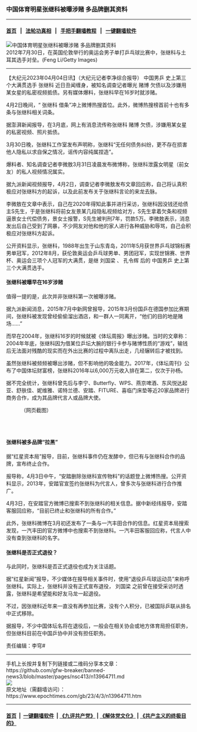 ### 中国体育明星张继科被曝涉赌 多品牌删其资料
------------------------

#### [首页](https://github.com/gfw-breaker/banned-news3/blob/master/README.md) &nbsp;&nbsp;|&nbsp;&nbsp; [法轮功真相](https://github.com/begood0513/basic/blob/master/README.md)  &nbsp;&nbsp;|&nbsp;&nbsp; [手把手翻墙教程](https://github.com/gfw-breaker/guides/wiki)  &nbsp;&nbsp;|&nbsp;&nbsp; [一键翻墙软件](https://github.com/gfw-breaker/nogfw/blob/master/README.md)  



<div><img alt="中国体育明星张继科被曝涉赌 多品牌删其资料" class="attachment-djy_600_400 size-djy_600_400 wp-post-image" src="https://i.epochtimes.com/assets/uploads/2023/04/id13964735-GettyImages-149521641-600x400.jpg"/>
<div class="caption">
 2012年7月30日，在英国伦敦举行的奥运会男子单打乒乓球比赛中，张继科与土耳其选手对垒。(Feng Li/Getty Images)
</div></div><hr/>


<div><p>
 【大纪元2023年04月04日讯】（大纪元记者李净综合报导）
 <ok href="https://www.epochtimes.com/gb/tag/%E4%B8%AD%E5%9B%BD%E7%94%B7%E4%B9%92.html">
  中国男乒
 </ok>
 史上第三个大满贯选手
 <ok href="https://www.epochtimes.com/gb/tag/%E5%BC%A0%E7%BB%A7%E7%A7%91.html">
  张继科
 </ok>
 近日丑闻缠身，被知名调查记者曝光
 <ok href="https://www.epochtimes.com/gb/tag/%E8%B5%8C%E5%8D%9A.html">
  赌博
 </ok>
 欠债以及涉嫌用某女星的私密视频抵债。另有媒体爆料，张继科早在16岁时就涉赌。
</p>
<p>
 4月2日晚间，“
 <ok href="https://www.epochtimes.com/gb/tag/%E5%BC%A0%E7%BB%A7%E7%A7%91.html">
  张继科
 </ok>
 借条”冲上微博热搜首位。此外，微博热搜榜首前十也有多条与张继科相关词条。
</p>
<p>
 据澎湃新闻报导，在3月底，网上有消息流传称张继科
 <ok href="https://www.epochtimes.com/gb/tag/%E8%B5%8C%E5%8D%9A.html">
  赌博
 </ok>
 欠债，涉嫌用某女星的私密视频、照片抵债。
</p>
<p>
 3月30日晚，张继科工作室发布声明称，张继科“无任何债务纠纷，更不存在损害他人隐私以求自保之情况，谣传内容纯属捏造”。
</p>
<p>
 爆料者、知名调查记者李微敖3月31日凌晨发布微博称，张继科泄露女明星（前女友）的私人视频情况属实。
</p>
<p>
 据九派新闻视频报导，4月2日，调查记者李微敖发布文章回应称，自己将认真积极应对张继科方的起诉，以及此前发布关于张继科言论的来龙去脉。
</p>
<p>
 李微敖在文章中表示，自己在2020年得知此事并进行采访，张继科因没钱还给债主S先生，于是张继科将前女友景某几段隐私视频给对方，S先生拿着欠条和视频逼景女士代偿债务，景女士报警，S先生被判刑7年，罚款5万。李微敖表示，消息发出后自己受到了网暴，不少网友对他和他的家人进行各种威胁和辱骂，自己会积极应对张继科方起诉。
</p>
<p>
 公开资料显示，张继科，1988年出生于山东青岛，2011年5月获世界乒乓球锦标赛男单冠军，2012年8月，获伦敦奥运会乒乓球男单、男团冠军，实现世锦赛、世界杯、奥运会三项个人冠军的大满贯，是继
 <ok href="https://www.epochtimes.com/gb/tag/%E5%88%98%E5%9B%BD%E6%A2%81.html">
  刘国梁
 </ok>
 、
 <ok href="https://www.epochtimes.com/gb/tag/%E5%AD%94%E4%BB%A4%E8%BE%89.html">
  孔令辉
 </ok>
 后的
 <ok href="https://www.epochtimes.com/gb/tag/%E4%B8%AD%E5%9B%BD%E7%94%B7%E4%B9%92.html">
  中国男乒
 </ok>
 史上第三个大满贯选手。
</p>
<h4>
 张继科被曝早在16岁涉赌
</h4>
<p>
 值得一提的是，此次并非张继科第一次被曝涉赌。
</p>
<p>
 据九派新闻消息，2015年7月中新网曾报导，2015年3月份国乒在德国参加比赛期间，张继科被发现曾经偷偷溜出酒店，和一群人一同离开，“他们的目的地是赌场……”
</p>
<p>
 而早在2004年，张继科16岁的时候就被《体坛周报》曝出涉赌。当时的文章称：2004年年底，张继科因为借某位乒坛大腕的银行卡参与赌博性质的“游戏”，输钱后无法面对残酷的现实而在外出比赛的过程中离队出走，几经辗转后才被找到。
</p>
<p>
 虽然张继科被频频被曝出涉赌，但不影响他的吸金能力。2017年，《体坛周刊》公布了中国体坛财富榜，张继科2016年以6,000万元收入排在第二，仅次于孙杨。
</p>
<p>
 据不完全统计，张继科曾先后与李宁、Butterfly、WPS、燕京啤酒、东风悦达起亚、舒肤佳、妮维雅、诺特兰德、安踏、FITURE、喜临门床垫等近20家品牌进行商务合作，成为其品牌代言人或品牌大使。
</p>
<figure aria-describedby="caption-attachment-13964737" class="wp-caption aligncenter" id="attachment_13964737" style="width: 313px">
 <ok href="https://i.epochtimes.com/assets/uploads/2023/04/id13964737-dab1-1bc168bbcaf770d15ed1c62be672118c-e1680567579899.jpg" target="_blank">
  <img alt="" class="wp-image-13964737" src="https://i.epochtimes.com/assets/uploads/2023/04/id13964737-dab1-1bc168bbcaf770d15ed1c62be672118c-e1680567579899.jpg"/>
 </ok>
 <br/><figcaption class="wp-caption-text" id="caption-attachment-13964737">
  （网页截图）
 </figcaption><br/>
</figure><br/>
<h4>
 张继科被多品牌“拉黑”
</h4>
<p>
 据“红星资本局”报导，目前，张继科事件仍在发酵中，但已有与张继科合作的品牌，宣布终止合作。
</p>
<p>
 报导称，4月3日中午，“安踏删除张继科宣传物料”的话题登上微博热搜。公开资料显示，2013年，安踏官宣签约张继科为代言人，曾多次与张继科进行合作推广。
</p>
<p>
 4月3日，在安踏官方微博已搜索不到张继科的相关信息。据中新经纬报导，安踏客服回应称，“目前已终止和张继科的所有合作。”
</p>
<p>
 此外，张继科微博在3月初还发布了一条与一汽丰田合作的信息。红星资本局搜索发现，一汽丰田的官方微博中也搜索不到张继科。一汽丰田客服回应称，代言人中没有查到张继科的名字。
</p>
<h4>
 张继科是否正式退役？
</h4>
<p>
 与此同时，张继科是否正式退役也成为关注话题。
</p>
<p>
 据“红星新闻”报导，不少媒体在报导相关事件时，使用“退役乒乓球运动员”来称呼张继科。实际上，张继科并没有正式宣布退役，
 <ok href="https://www.epochtimes.com/gb/tag/%E5%88%98%E5%9B%BD%E6%A2%81.html">
  刘国梁
 </ok>
 之前曾在接受采访时透露，张继科是希望能和好友马龙一起退役。
</p>
<p>
 不过，因张继科近年来一直没有再参加比赛，没有个人积分，已被国际乒联从排名中正式移除。
</p>
<p>
 据报导，不少中国体坛名将在退役后，一般会在相关协会或地方体育局担任职务，但张继科目前在中国乒协中并没有担任职务。
</p>
<p>
 责任编辑：李穹#
</p>
</div>
<hr/>
手机上长按并复制下列链接或二维码分享本文章：<br/>
https://github.com/gfw-breaker/banned-news3/blob/master/pages/nsc413/n13964711.md <br/>
<a href='https://github.com/gfw-breaker/banned-news3/blob/master/pages/nsc413/n13964711.md'><img src='https://github.com/gfw-breaker/banned-news3/blob/master/pages/nsc413/n13964711.md.png'/></a> <br/>
原文地址（需翻墙访问）：https://www.epochtimes.com/gb/23/4/3/n13964711.htm


------------------------
#### [首页](https://github.com/gfw-breaker/banned-news3/blob/master/README.md) &nbsp;|&nbsp; [一键翻墙软件](https://github.com/gfw-breaker/nogfw/blob/master/README.md) &nbsp;| [《九评共产党》](https://github.com/gfw-breaker/9ping.md/blob/master/README.md#九评之一评共产党是什么) | [《解体党文化》](https://github.com/gfw-breaker/jtdwh.md/blob/master/README.md) | [《共产主义的终极目的》](https://github.com/gfw-breaker/gczydzjmd.md/blob/master/README.md)


<img src='http://gfw-breaker.win/banned-news3/pages/nsc413/n13964711.md' width='0px' height='0px'/>